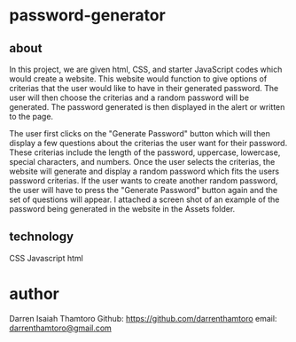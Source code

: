 # password-generator
## about
In this project, we are given html, CSS, and starter JavaScript codes which would create a website. This website would function to give options of criterias that the user would like to have in their generated password. The user will then choose the criterias and a random password will be generated. The password generated is then displayed in the alert or written to the page.

The user first clicks on the "Generate Password" button which will then display a few questions about the criterias the user want for their password. These criterias include the length of the password, uppercase, lowercase, special characters, and numbers. Once the user selects the criterias, the website will generate and display a random password which fits the users password criterias. If the user wants to create another random password, the user will have to press the "Generate Password" button again and the set of questions will appear. I attached a screen shot of an example of the password being generated in the website in the Assets folder.

## technology
CSS
Javascript
html

# author
Darren Isaiah Thamtoro
Github: https://github.com/darrenthamtoro
email: darrenthamtoro@gmail.com